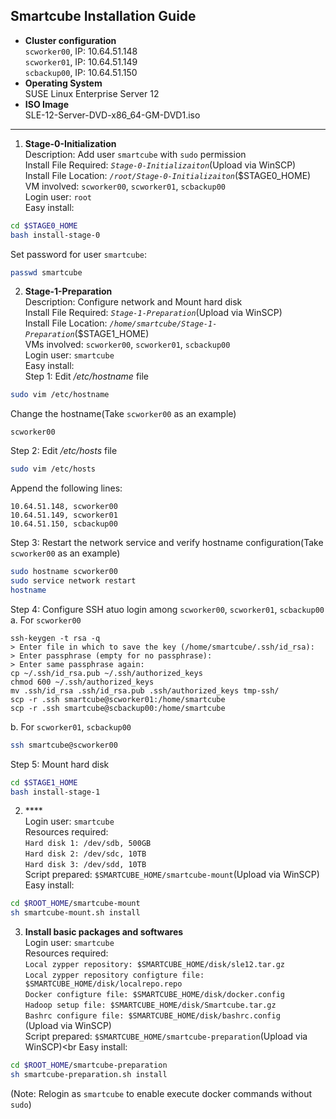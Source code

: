 ## Smartcube Installation Guide ##

- **Cluster configuration**<br>
 `scworker00`, IP: 10.64.51.148<br>
 `scworker01`, IP: 10.64.51.149<br>
 `scbackup00`, IP: 10.64.51.150<br>
- **Operating System**<br>
 SUSE Linux Enterprise Server 12<br>
- **ISO Image**<br>
 SLE-12-Server-DVD-x86_64-GM-DVD1.iso<br>

----------

1. **Stage-0-Initialization**<br>
 Description: Add user `smartcube` with `sudo` permission<br>
 Install File Required: *`Stage-0-Initializaiton`*(Upload via WinSCP)<br>
 Install File Location: *`/root/Stage-0-Initializaiton`*($STAGE0_HOME)<br>
 VM involved: `scworker00`, `scworker01`, `scbackup00`<br>
 Login user: `root`<br>
 Easy install:<br>
 ```Bash
 cd $STAGE0_HOME
 bash install-stage-0
 ```
 Set password for user `smartcube`:<br>
 ```Bash
 passwd smartcube
 ```

2. **Stage-1-Preparation**<br>
 Description: Configure network and Mount hard disk<br>
 Install File Required: *`Stage-1-Preparation`*(Upload via WinSCP)<br>
 Install File Location: *`/home/smartcube/Stage-1-Preparation`*($STAGE1_HOME)<br>
 VMs involved: `scworker00`, `scworker01`, `scbackup00`<br>
 Login user: `smartcube`<br>
 Easy install:<br>
 Step 1: Edit */etc/hostname* file<br>
 ```Bash
 sudo vim /etc/hostname
 ```
 Change the hostname(Take `scworker00` as an example)<br>
 ```
 scworker00
 ```
 Step 2: Edit */etc/hosts* file<br>
 ```Bash
 sudo vim /etc/hosts
 ```
 Append the following lines:<br>
 ```
 10.64.51.148, scworker00
 10.64.51.149, scworker01
 10.64.51.150, scbackup00
 ```
 Step 3: Restart the network service and verify hostname configuration(Take `scworker00` as an example)<br>
 ```Bash
 sudo hostname scworker00
 sudo service network restart
 hostname
 ```
 Step 4: Configure SSH atuo login among `scworker00`, `scworker01`, `scbackup00`<br>
 a. For `scworker00`<br>
 ```
 ssh-keygen -t rsa -q
 > Enter file in which to save the key (/home/smartcube/.ssh/id_rsa):
 > Enter passphrase (empty for no passphrase):
 > Enter same passphrase again:
 cp ~/.ssh/id_rsa.pub ~/.ssh/authorized_keys
 chmod 600 ~/.ssh/authorized_keys
 mv .ssh/id_rsa .ssh/id_rsa.pub .ssh/authorized_keys tmp-ssh/
 scp -r .ssh smartcube@scworker01:/home/smartcube
 scp -r .ssh smartcube@scbackup00:/home/smartcube
 ```
 b. For `scworker01`, `scbackup00`<br>
 ```Bash
 ssh smartcube@scworker00
 ```
 Step 5: Mount hard disk<br>
 ```Bash
 cd $STAGE1_HOME
 bash install-stage-1
 ```

2. ****<br>
 Login user: `smartcube`<br>
 Resources required:<br>
 `Hard disk 1: /dev/sdb, 500GB`<br>
 `Hard disk 2: /dev/sdc, 10TB`<br>
 `Hard disk 3: /dev/sdd, 10TB`<br>
 Script prepared: `$SMARTCUBE_HOME/smartcube-mount`(Upload via WinSCP)<br>
 Easy install:<br>
 ```Bash
 cd $ROOT_HOME/smartcube-mount
 sh smartcube-mount.sh install
 ```

3. **Install basic packages and softwares**<br>
 Login user: `smartcube`<br>
 Resources required:<br>
 `Local zypper repository: $SMARTCUBE_HOME/disk/sle12.tar.gz`<br>
 `Local zypper repository configture file: $SMARTCUBE_HOME/disk/localrepo.repo`<br>
 `Docker configture file: $SMARTCUBE_HOME/disk/docker.config`<br>
 `Hadoop setup file: $SMARTCUBE_HOME/disk/Smartcube.tar.gz`<br>
 `Bashrc configure file: $SMARTCUBE_HOME/disk/bashrc.config`<br>
 (Upload via WinSCP)<br>
 Script prepared: `$SMARTCUBE_HOME/smartcube-preparation`(Upload via WinSCP)<br
 Easy install:<br>
 ```Bash
 cd $ROOT_HOME/smartcube-preparation
 sh smartcube-preparation.sh install
 ```
 (Note: Relogin as `smartcube` to enable execute docker commands without `sudo`)<br>

